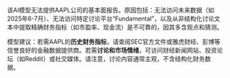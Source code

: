 该AI模型无法提供AAPL公司的基本面报告。原因包括：无法访问未来数据（如2025年6-7月）、无法访问特定讨论平台“Fundamental”，以及从非结构化讨论文本中提取精确财务指标（如市盈率、现金流）是不可靠的，因其多含观点和猜测。

模型建议：若需AAPL的**历史财务指标**，请查阅SEC官方文件或雅虎财经、彭博等信誉良好的金融数据提供商。若需**讨论和市场情绪**，可访问财经新闻网站、投资论坛（如Reddit）或社交媒体。请注意，讨论内容通常主观，不含结构化财务数据。